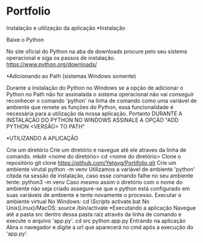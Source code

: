 # Portfolio
Instalação e utilização da aplicação
•Instalação

Baixe o Python

No site oficial do Python na aba de downloads procure pelo seu sistema operacional e siga os passos de instalação. https://www.python.org/downloads/

•Adicionando ao Path (sistemas Windows somente)

Durante a instalação do Python no Windows se a opção de adicionar o Python no Path não for assinalada o sistema operacional não vai conseguir reconhecer o comando 'python' na linha de comando como uma variável de ambiente que remete as funções do Python, essa funcionalidade é necessária para a utilização da nossa aplicação. Portanto DURANTE A INSTALAÇÃO DO PYTHON NO WINDOWS ASSINALE A OPÇÃO "ADD PYTHON <VERSÃO> TO PATH"

•UTILIZANDO A APLICAÇÃO

Crie um diretório
Crie um diretório e navegue até ele atraves da linha de comando.
    mkdir <nome do diretório>
    cd <nome do diretório>
Clone o repositório
    git clone https://github.com/Yetgvg/Portifolio.git
Crie um ambiente virutal
    python -m venv <nome do ambiente>
Utilizamos a variável de ambiente 'python' citada na sessão de instalação, caso esse comando falhe no seu ambiente tente:
    python3 -m venv <nome do ambiente>
Caso mesmo assim o diretório com o nome do ambiente não seja criado assegure-se que o python está configurado em suas variáveis de ambiente e tente novamente o processo.
Executar o ambiente virtual
No Windows:
    cd <nome do ambiente>\Scripts
    activate.bat
No Unix(Linux)/MacOS:
    source <nome do ambiente>/bin/activate
•Executando a aplicação
Navegue até a pasta src dentro dessa pasta raíz através da linha de comando e execute o arquivo 'app.py'.
    cd src
    python app.py
Entrando na aplicação
Abra o navegador e digite a url que aparecerá no cmd após a execução do 'app.py'.
